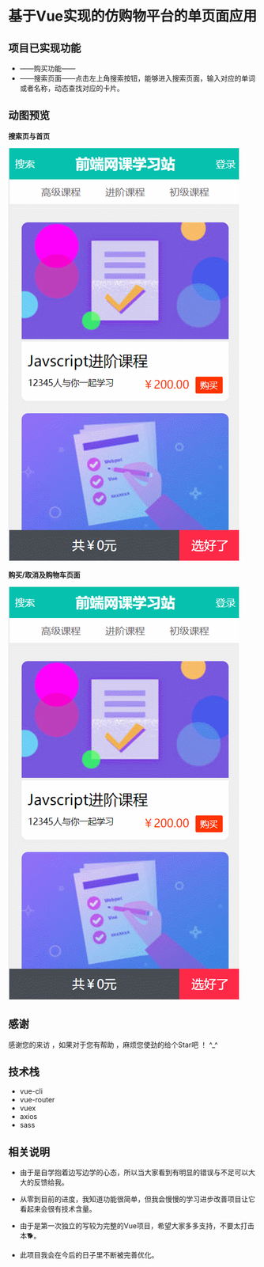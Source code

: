 # 基于Vue实现的仿购物平台的单页面应用
## 项目已实现功能

* ——购买功能——
* ——搜索页面——点击左上角搜索按钮，能够进入搜索页面，输入对应的单词或者名称，动态查找对应的卡片。

## 动图预览

**搜索页与首页**

![搜索页/首页](/static/img/sousuo.gif)

**购买/取消及购物车页面**

![购买/取消](/static/img/goumai.gif)

## 感谢

感谢您的来访 ，如果对于您有帮助 ，麻烦您使劲的给个Star吧 ！ ^_^

## 技术栈

*  vue-cli
*  vue-router
*  vuex
*  axios
*  sass

## 相关说明

* 由于是自学抱着边写边学的心态，所以当大家看到有明显的错误与不足可以大大的反馈给我。

* 从零到目前的进度，我知道功能很简单，但我会慢慢的学习进步改善项目让它看起来会很有技术含量。

* 由于是第一次独立的写较为完整的Vue项目，希望大家多多支持，不要太打击本🐕。

* 此项目我会在今后的日子里不断被完善优化。
